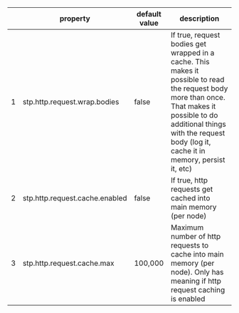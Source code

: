 | | property | default<br>value | description |
|-|-|-|-|
| 1 | stp.http.request.wrap.bodies | false | If true, request bodies get wrapped in a cache.  This makes it possible to read the request body more than once. That makes it possible to do additional things with the request body (log it, cache it in memory, persist it, etc) |
| 2 | stp.http.request.cache.enabled | false | If true, http requests get cached into main memory (per node) |
| 3 | stp.http.request.cache.max | 100,000 | Maximum number of http requests to cache into main memory (per node).  Only has meaning if http request caching is enabled |



<!-- If true, request bodies get wrapped, making it possible to read the request body more than once -->
  <!-- This makes it possible to do other things with it (log it, persist it, etc) -->
  <property key="stp.http.request.wrap.bodies">
    <value text="false" />
  </property>        
